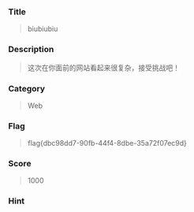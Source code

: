 ### Title
> biubiubiu

### Description
> 这次在你面前的网站看起来很复杂，接受挑战吧！

### Category
> Web
  
### Flag
> flag{dbc98dd7-90fb-44f4-8dbe-35a72f07ec9d}

### Score
> 1000

### Hint

> 